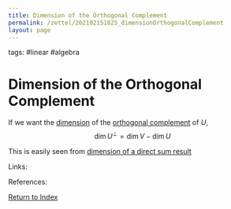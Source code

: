 ```yaml
---
title: Dimension of the Orthogonal Complement
permalink: /zettel/202102151825_dimensionOrthogonalComplement
layout: page
---
```

tags: #linear #algebra

# Dimension of the Orthogonal Complement

If we want the [dimension](202102062253_dimensionDefinition) of the [orthogonal complement](202102151112_orthogonalComplementDefinition) of $U$,
$$
\mathrm{dim} \, U^{\bot} = \mathrm{dim} \, V - \mathrm{dim} \, U
$$

This is easily seen from [dimension of a direct sum result](202102151834_dimensionDirectSum)

Links: 

References: 

[Return to Index](index)